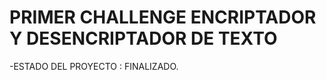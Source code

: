 <h1>PRIMER CHALLENGE ENCRIPTADOR Y DESENCRIPTADOR DE TEXTO</h1>

-ESTADO DEL PROYECTO : FINALIZADO.
